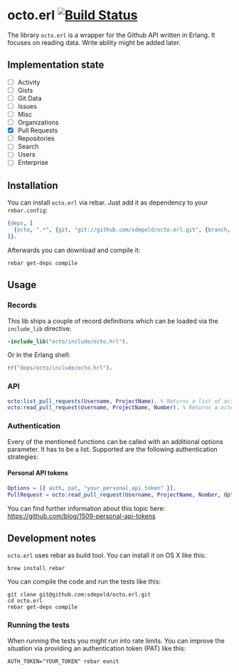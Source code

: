 # octo.erl [![Build Status](https://travis-ci.org/sdepold/octo.erl.svg?branch=feature%2Flist-pull-requests)](https://travis-ci.org/sdepold/octo.erl)

The library `octo.erl` is a wrapper for the Github API written in Erlang.
It focuses on reading data. Write ability might be added later.

## Implementation state

- [ ] Activity
- [ ] Gists
- [ ] Git Data
- [ ] Issues
- [ ] Misc
- [ ] Organizations
- [x] Pull Requests
- [ ] Repositories
- [ ] Search
- [ ] Users
- [ ] Enterprise

## Installation

You can install `octo.erl` via rebar. Just add it as dependency to your `rebar.config`:

```erlang
{deps, [
  {octo, ".*", {git, "git://github.com/sdepold/octo.erl.git", {branch, "master"}}}
]}.
```

Afterwards you can download and compile it:

```
rebar get-deps compile
```

## Usage

### Records

This lib ships a couple of record definitions which can be loaded via the `include_lib` directive:

```erlang
-include_lib("octo/include/octo.hrl").
```

Or in the Erlang shell:

```erlang
rr("deps/octo/include/octo.hrl").
```

### API

```erlang
octo:list_pull_requests(Username, ProjectName). % Returns a list of octo_pull_request records
octo:read_pull_request(Username, ProjectName, Number). % Returns a octo_pull_request records
```

### Authentication

Every of the mentioned functions can be called with an additional options parameter. It has to be
a list. Supported are the following authentication strategies:

#### Personal API tokens

```erlang
Options = [{ auth, pat, "your_personal_api_token" }].
PullRequest = octo:read_pull_request(Username, ProjectName, Number, Options).
```

You can find further information about this topic here: https://github.com/blog/1509-personal-api-tokens

## Development notes

`octo.erl` uses rebar as build tool. You can install it on OS X like this:

```
brew install rebar
```

You can compile the code and run the tests like this:

```
git clone git@github.com:sdepold/octo.erl.git
cd octo.erl
rebar get-deps compile
```

### Running the tests

When running the tests you might run into rate limits. You can improve the situation via providing
an authentication token (PAT) like this:

```
AUTH_TOKEN="YOUR_TOKEN" rebar eunit
```
